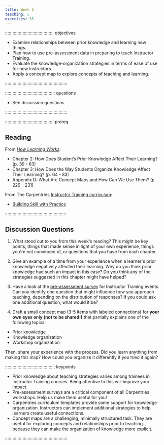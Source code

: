 ```yaml
---
title: Week 2
teaching: 5
exercises: 55
---
```


::::::::::::::::::::::::::::::::::::::: objectives

- Examine relationships between prior knowledge and learning new things.
- Plan how to use pre-assessment data in preparing to teach Instructor Training.
- Evaluate the knowledge-organization strategies in terms of ease of use for new Instructors.
- Apply a concept map to explore concepts of teaching and learning.

::::::::::::::::::::::::::::::::::::::::::::::::::

:::::::::::::::::::::::::::::::::::::::: questions

- See discussion questions.

::::::::::::::::::::::::::::::::::::::::::::::::::

::::::::::::::::::::::::::::::::::::::: prereq

## Reading

From [*How Learning Works*](https://www.worldcat.org/title/how-learning-works-seven-research-based-principles-for-smart-teaching/oclc/468969206):

* Chapter 2: How Does Student’s Prior Knowledge Affect Their Learning? (p. 39 - 63)
* Chapter 3: How Does the Way Students Organize Knowledge Affect Their Learning? (p. 64 - 83)
* Appendix D: What Are Concept Maps and How Can We Use Them? (p. 229 - 231)

From The Carpentries [Instructor Training curriculum](https://carpentries.github.io/instructor-training/instructor/index.html): 

* [Building Skill with Practice](https://carpentries.github.io/instructor-training/instructor/02-practice-learning.html)


:::::::::::::::::::::::::::::::::::::::::::::::::


## Discussion Questions

1. What stood out to you from this week's reading? This might be key points, things that made sense in light of your own experience, things you're not convinced of, or questions that you have from each chapter.

1.  Give an example of a time from your experience when a learner's prior knowledge negatively affected their learning. Why do you think prior knowledge had
such an impact in this case? Do you think any of the strategies suggested in this chapter might have helped?

1. Have a look at the [pre-assessment survey](https://carpentries.github.io/assessment-archives/instructor-training-pre/instructor-training-pre.html) for
Instructor Training events. Can you identify one question that might influence how you approach teaching, depending on the distribution of responses? If you
could ask one additional question, what would it be?

1. Draft a small concept map (3-5 items with labeled connections) for **your own eyes only (not to be shared!)** that partially explains one of the following topics:

- Prior knowledge
- Knowledge organization
- Workshop organization

Then, share your experience with the process. Did you learn anything from making this map? How could you organize it differently if you tried it again?

:::::::::::::::::::::::::::::::::::::::: keypoints

- Prior knowledge about teaching strategies varies among trainees in Instructor Training courses. Being attentive to this will improve your impact.
- Pre-assessment surveys are a critical component of all Carpentries workshops. Help us make them useful for you!
- Carpentries curriculum templates provide some support for knowledge organization. Instructors can implement additional strategies to help learners create useful connections.
- Concept maps are a challenging, minimally structured task. They are useful for exploring concepts and relationships prior to teaching because they can make the organization of knowledge more explicit.

::::::::::::::::::::::::::::::::::::::::::::::::::


